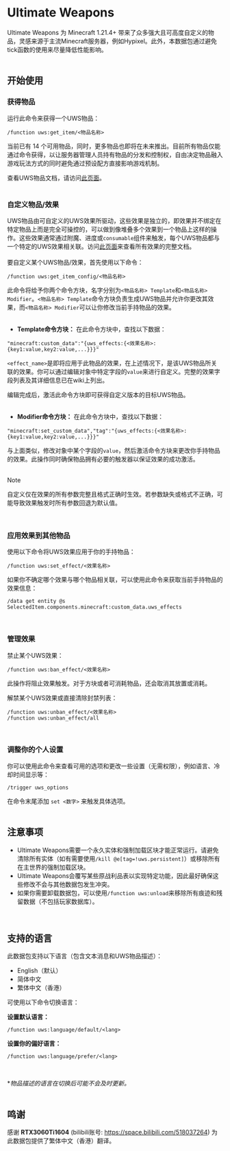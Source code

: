 # Ultimate Weapons
Ultimate Weapons 为 Minecraft 1.21.4+ 带来了众多强大且可高度自定义的物品，灵感来源于主流Minecraft服务器，例如Hypixel。此外，本数据包通过避免tick函数的使用来尽量降低性能影响。
<br><br>
## 开始使用
### 获得物品
运行此命令来获得一个UWS物品：
```mcfunction
/function uws:get_item/<物品名称>
```
当前已有 14 个可用物品，同时，更多物品也即将在未来推出。目前所有物品仅能通过命令获得，以让服务器管理人员持有物品的分发和控制权，自由决定物品融入游戏玩法方式的同时避免通过预设配方直接影响游戏机制。

查看UWS物品文档，请访问[此页面](https://github.com/akastrmix/Ultimate-Weapons/wiki/%E7%89%A9%E5%93%81)。
<br><br>
### 自定义物品/效果
UWS物品由可自定义的UWS效果所驱动，这些效果是独立的，即效果并不绑定在特定物品上而是完全可操控的，可以做到像堆叠多个效果到一个物品上这样的操作。这些效果通常通过附魔、进度或`consumable`组件来触发，每个UWS物品都与一个特定的UWS效果相关联。访问[此页面](https://github.com/akastrmix/Ultimate-Weapons/wiki/%E6%95%88%E6%9E%9C)来查看所有效果的完整文档。
<br><br>
要自定义某个UWS物品/效果，首先使用以下命令：
```mcfunction
/function uws:get_item_config/<物品名称>
```
此命令将给予你两个命令方块，名字分别为`<物品名称> Template`和`<物品名称> Modifier`。`<物品名称> Template`命令方块负责生成UWS物品并允许你更改其效果，而`<物品名称> Modifier`可以让你修改当前手持物品的效果。
<br><br>
- **Template命令方块：** 在此命令方块中，查找以下数据：
```
"minecraft:custom_data":"{uws_effects:{<效果名称>:{key1:value,key2:value,...}}}"
```
`<effect_name>`是即将应用于此物品的效果，在上述情况下，是该UWS物品所关联的效果。你可以通过编辑对象中特定字段的`value`来进行自定义。完整的效果字段列表及其详细信息已在wiki上列出。

编辑完成后，激活此命令方块即可获得自定义版本的目标UWS物品。
<br><br>
- **Modifier命令方块：** 在此命令方块中，查找以下数据：
```
"minecraft:set_custom_data","tag":"{uws_effects:{<效果名称>:{key1:value,key2:value,...}}}"
```
与上面类似，修改对象中某个字段的`value`，然后激活命令方块来更改你手持物品的效果。此操作同时确保物品拥有必要的触发器以保证效果的成功激活。
<br><br>
> [!NOTE]
> 自定义仅在效果的所有参数完整且格式正确时生效。若参数缺失或格式不正确，可能导致效果触发时所有参数回退为默认值。

<br>

### 应用效果到其他物品
使用以下命令将UWS效果应用于你的手持物品：
```mcfunction
/function uws:set_effect/<效果名称>
```
如果你不确定哪个效果与哪个物品相关联，可以使用此命令来获取当前手持物品的效果信息：
```mcfunction
/data get entity @s SelectedItem.components.minecraft:custom_data.uws_effects
```
<br>

### 管理效果
禁止某个UWS效果：
```mcfunction
/function uws:ban_effect/<效果名称>
```
此操作将阻止效果触发。对于方块或者可消耗物品，还会取消其放置或消耗。

解禁某个UWS效果或直接清除封禁列表：
```mcfunction
/function uws:unban_effect/<效果名称>
/function uws:unban_effect/all
```
<br>

### 调整你的个人设置
你可以使用此命令来查看可用的选项和更改一些设置（无需权限），例如语言、冷却时间显示等：
```mcfunction
/trigger uws_options
```
在命令末尾添加 `set <数字>` 来触发具体选项。
<br><br>
## 注意事项
- Ultimate Weapons需要一个永久实体和强制加载区块才能正常运行。请避免清除所有实体（如有需要使用`/kill @e[tag=!uws.persistent]`）或移除所有在主世界的强制加载区块。
- Ultimate Weapons会覆写某些原战利品表以实现特定功能，因此最好确保这些修改不会与其他数据包发生冲突。
- 如果你需要卸载数据包，可以使用`/function uws:unload`来移除所有痕迹和残留数据（不包括玩家数据库）。
<br>

## 支持的语言
此数据包支持以下语言（包含文本消息和UWS物品描述）：
- English（默认）
- 简体中文
- 繁体中文（香港）

可使用以下命令切换语言：

**设置默认语言：**
```mcfunction
/function uws:language/default/<lang>
```
**设置你的偏好语言：**
```mcfunction
/function uws:language/prefer/<lang>
```
<br>

**物品描述的语言在切换后可能不会及时更新。*
<br><br>
## 鸣谢
感谢 **RTX3060Ti1604** (bilibili账号: https://space.bilibili.com/518037264) 为此数据包提供了繁体中文（香港）翻译。

